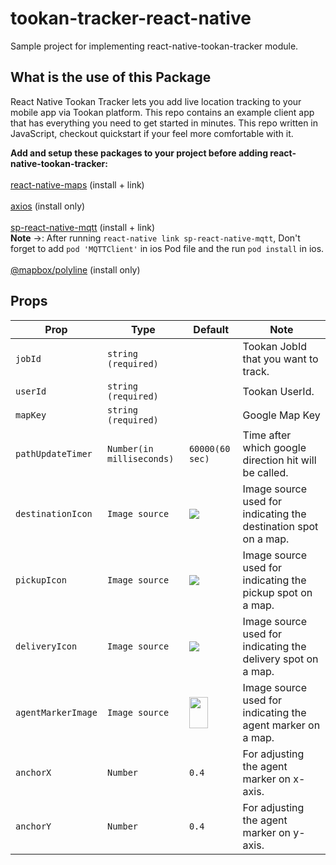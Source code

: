 # tookan-tracker-react-native
Sample project for implementing react-native-tookan-tracker module.

## What is the use of this Package
React Native Tookan Tracker lets you add live location tracking to your mobile app via Tookan platform. This repo contains an example client app that has everything you need to get started in minutes. This repo written in JavaScript, checkout quickstart if your feel more comfortable with it.

<b>Add and setup these packages to your project before adding react-native-tookan-tracker:</b> <br><br>
<a href="https://www.npmjs.com/package/react-native-maps">react-native-maps</a> (install + link) <br>
<br>
<a href="https://www.npmjs.com/package/axios">axios</a> (install only) <br><br>
<a href="https://www.npmjs.com/package/sp-react-native-mqtt">sp-react-native-mqtt</a> (install + link) <br>
<b>Note</b> ->: After running `react-native link sp-react-native-mqtt`, Don't forget to add `pod 'MQTTClient'` in ios Pod file and the run `pod install` in ios.<br><br>
<a href="https://www.npmjs.com/package/@mapbox/polyline">@mapbox/polyline</a> (install only) <br>


## Props

| Prop | Type | Default | Note |
|---|---|---|---|
| `jobId` | `string (required)` |  | Tookan JobId that you want to track.
| `userId` | `string (required)` |  | Tookan UserId.
| `mapKey` | `string (required)` |  | Google Map Key
| `pathUpdateTimer` | `Number(in milliseconds)` | `60000(60 sec)` | Time after which google direction hit will be called.
| `destinationIcon` |  `Image source`  |  <img src="https://tookan.s3.amazonaws.com/task_images/kkhZ1583400432821-nodemodulesreactnativetookantrackercommonimagesarriveddeliverycopy.png" />  |  Image source used for indicating the destination spot on a map.
| `pickupIcon` |  `Image source`  |  <img src="https://tookan.s3.amazonaws.com/task_images/oEvb1583400400836-nodemodulesreactnativetookantrackercommonimagesarrivedpickup.png" /> |  Image source used for indicating the pickup spot on a map.
| `deliveryIcon` | `Image source`  | <img src="https://tookan.s3.amazonaws.com/task_images/kkhZ1583400432821-nodemodulesreactnativetookantrackercommonimagesarriveddeliverycopy.png" />  | Image source used for indicating the delivery spot on a map.
| `agentMarkerImage` | `Image source` | <img style="width:30px;height:50px;" src="https://tookan.s3.amazonaws.com/task_images/P5Gi1583400484958-icmarker.png" />  | Image source used for indicating the agent marker on a map.
| `anchorX` | `Number` | `0.4` | For adjusting the agent marker on x-axis.
| `anchorY` | `Number` | `0.4` | For adjusting the agent marker on y-axis.

